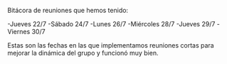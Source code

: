 Bitácora de reuniones que hemos tenido:

-Jueves 22/7
-Sábado 24/7
-Lunes 26/7
-Miércoles 28/7
-Jueves 29/7
-Viernes 30/7

Estas son las fechas en las que implementamos reuniones cortas para mejorar la dinámica del grupo y funcionó muy bien.
